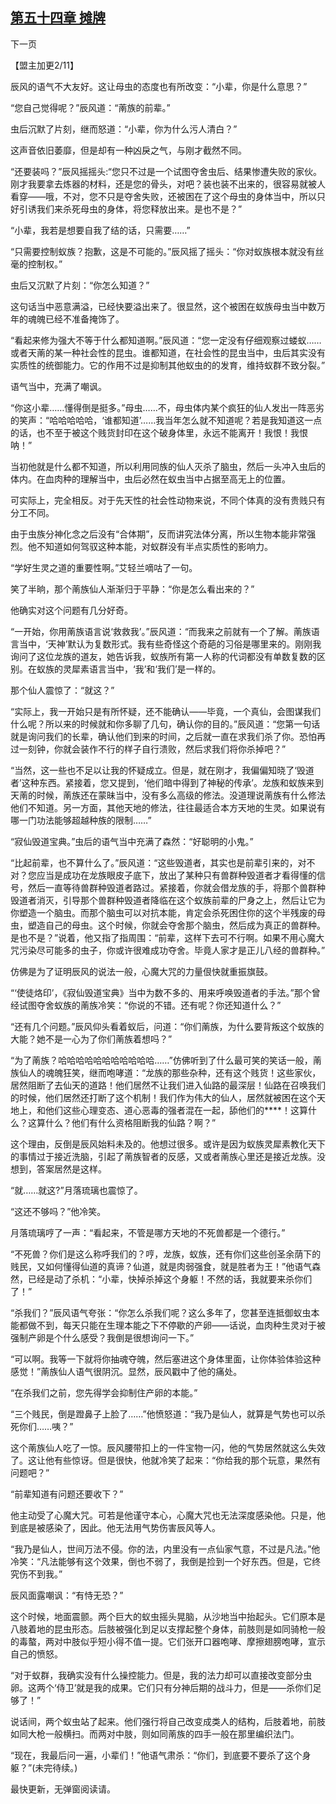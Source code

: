 ## [第五十四章 摊牌](https://www.xxbiquge.com/11_11207/9114954.html)
﻿下一页

  【盟主加更2/11】

  辰风的语气不大友好。这让母虫的态度也有所改变：“小辈，你是什么意思？”

  “您自己觉得呢？”辰风道：“萳族的前辈。”

  虫后沉默了片刻，继而怒道：“小辈，你为什么污人清白？”

  这声音依旧萎靡，但是却有一种凶戾之气，与刚才截然不同。

  “还要装吗？”辰风摇摇头:“您只不过是一个试图夺舍虫后、结果惨遭失败的家伙。刚才我要拿去炼器的材料，还是您的骨头，对吧？装也装不出来的，很容易就被人看穿——哦，不对，您不只是夺舍失败，还被困在了这个母虫的身体当中，所以只好引诱我们来杀死母虫的身体，将您释放出来。是也不是？”

  “小辈，我若是想要自我了结的话，只需要……”

  “只需要控制蚁族？抱歉，这是不可能的。”辰风摇了摇头：“你对蚁族根本就没有丝毫的控制权。”

  虫后又沉默了片刻：“你怎么知道？”

  这句话当中恶意满溢，已经快要溢出来了。很显然，这个被困在蚁族母虫当中数万年的魂魄已经不准备掩饰了。

  “看起来修为强大不等于什么都知道啊。”辰风道：“您一定没有仔细观察过蝼蚁……或者天萳的某一种社会性的昆虫。谁都知道，在社会性的昆虫当中，虫后其实没有实质性的统御能力。它的作用不过是抑制其他蚁虫的的发育，维持蚁群不致分裂。”

  语气当中，充满了嘲讽。

  “你这小辈……懂得倒是挺多。”母虫……不，母虫体内某个疯狂的仙人发出一阵恶劣的笑声：“哈哈哈哈哈，‘谁都知道’……我当年怎么就不知道呢？若是我知道这一点的话，也不至于被这个贱货封印在这个破身体里，永远不能离开！我恨！我恨呐！”

  当初他就是什么都不知道，所以利用同族的仙人灭杀了脑虫，然后一头冲入虫后的体内。在血肉种的理解当中，虫后必然在蚁虫当中占据至高无上的位置。

  可实际上，完全相反。对于先天性的社会性动物来说，不同个体真的没有贵贱只有分工不同。

  由于虫族分神化念之后没有“合体期”，反而讲究法体分离，所以生物本能非常强烈。他不知道如何驾驭这种本能，对蚁群没有半点实质性的影响力。

  “学好生灵之道的重要性啊。”艾轻兰嘀咕了一句。

  笑了半晌，那个萳族仙人渐渐归于平静：“你是怎么看出来的？”

  他确实对这个问题有几分好奇。

  “一开始，你用萳族语言说‘救救我’。”辰风道：“而我来之前就有一个了解。萳族语言当中，‘天神’默认为复数形式。我有些奇怪这个奇葩的习俗是哪里来的。刚刚我询问了这位龙族的道友，她告诉我，蚁族所有第一人称的代词都没有单数复数的区别。在蚁族的灵犀素语言当中，‘我’和‘我们’是一样的。

  那个仙人震惊了：“就这？”

  “实际上，我一开始只是有所怀疑，还不能确认——毕竟，一个真仙，会图谋我们什么呢？所以来的时候就和你多聊了几句，确认你的目的。”辰风道：“您第一句话就是询问我们的长辈，确认他们到来的时间，之后就一直在求我们杀了你。恐怕再过一刻钟，你就会装作不行的样子自行溃败，然后求我们将你杀掉吧？”

  “当然，这一些也不足以让我的怀疑成立。但是，就在刚才，我偏偏知晓了‘毁道者’这种东西。紧接着，您又提到，‘他们暗中得到了神秘的传承’。龙族和蚁族来到天萳的时候，萳族还在蒙昧当中，没有多么高级的修法。没道理说萳族有什么修法他们不知道。另一方面，其他天地的修法，往往最适合本方天地的生灵。如果说有哪一门功法能够超越种族的限制……”

  “寂仙毁道宝典。”虫后的语气当中充满了森然：“好聪明的小鬼。”

  “比起前辈，也不算什么了。”辰风道：“这些毁道者，其实也是前辈引来的，对不对？您应当是成功在龙族眼皮子底下，放出了某种只有兽群种毁道者才看得懂的信号，然后一直等待兽群种毁道者路过。紧接着，你就会借龙族的手，将那个兽群种毁道者消灭，引导那个兽群种毁道者降临在这个蚁族前辈的尸身之上，然后让它为你塑造一个脑虫。而那个脑虫可以对抗本能，肯定会杀死困住你的这个半残废的母虫，塑造自己的母虫。这个时候，你就会夺舍那个脑虫，然后成为真正的兽群种。是也不是？”说着，他又指了指周围：“前辈，这样下去可不行啊。如果不用心魔大咒污染尽可能多的虫子，你或许很难成功夺舍。毕竟人家才是正儿八经的兽群种。”

  仿佛是为了证明辰风的说法一般，心魔大咒的力量佷快就重振旗鼓。

  “‘使徒烙印’，《寂仙毁道宝典》当中为数不多的、用来呼唤毁道者的手法。”那个曾经试图夺舍蚁族的萳族冷笑：“你说的不错。还有呢？你还知道什么？”

  “还有几个问题。”辰风仰头看着蚁后，问道：“你们萳族，为什么要背叛这个蚁族的大能？她不是一心为了你们萳族着想吗？”

  “为了萳族？哈哈哈哈哈哈哈哈哈哈哈……”仿佛听到了什么最可笑的笑话一般，萳族仙人的魂魄狂笑，继而咆哮道：“龙族的那些杂种，还有这个贱货！这些家伙，居然阻断了去仙天的道路！他们居然不让我们进入仙路的最深层！仙路在召唤我们的时候，他们居然还打断了这个机制！我们作为伟大的仙人，居然就被困在这个天地上，和他们这些心理变态、道心恶毒的强者混在一起，舔他们的****！这算什么？这算什么？他们有什么资格阻断我的仙路？啊？”

  这个理由，反倒是辰风始料未及的。他想过很多。或许是因为蚁族灵犀素教化天下的事情过于接近洗脑，引起了萳族智者的反感，又或者萳族心里还是接近龙族。没想到，答案居然是这样。

  “就……就这?”月落琉璃也震惊了。

  “这还不够吗？”他冷笑。

  月落琉璃哼了一声：“看起来，不管是哪方天地的不死兽都是一个德行。”

  “不死兽？你们是这么称呼我们的？哼，龙族，蚁族，还有你们这些创圣余荫下的贱民，又如何懂得仙道的真谛？仙道，就是肉弱强食，就是胜者为王！”他语气森然，已经是动了杀机：“小辈，快掉杀掉这个身躯！不然的话，我就要来杀你们了！”

  “杀我们？”辰风语气夸张：“你怎么杀我们呢？这么多年了，您甚至连抵御蚁虫本能都做不到，每天只能在生理本能之下不停歇的产卵——话说，血肉种生灵对于被强制产卵是个什么感受？我倒是很想询问一下。”

  “可以啊。我等一下就将你抽魂夺魄，然后塞进这个身体里面，让你体验体验这种感觉！”萳族仙人语气很阴沉。显然，辰风戳中了他的痛处。

  “在杀我们之前，您先得学会抑制住产卵的本能。”

  “三个贱民，倒是蹬鼻子上脸了……”他愤怒道：“我乃是仙人，就算是气势也可以杀死你们……咦？”

  这个萳族仙人吃了一惊。辰风腰带扣上的一件宝物一闪，他的气势居然就这么失效了。这让他有些惊讶。但是很快，他就冷笑了起来：“你给我的那个玩意，果然有问题吧？”

  “前辈知道有问题还要收下？”

  他主动受了心魔大咒。可若是他谨守本心，心魔大咒也无法深度感染他。只是，他到底是被感染了，因此。他无法用气势伤害辰风等人。

  “我乃是仙人，世间万法不侵。你的法，内里没有一点仙家气意，不过是凡法。”他冷笑：“凡法能够有这个效果，倒也不弱了，我倒是捡到一个好东西。但是，它终究伤不到我。”

  辰风面露嘲讽：“有恃无恐？”

  这个时候，地面震颤。两个巨大的蚁虫摇头晃脑，从沙地当中抬起头。它们原本是八肢着地的昆虫形态。后肢被强化到足以支撑起整个身体，前肢则是如同骑枪一般的毒螯，两对中肢似乎短小得不值一提。它们张开口器咆哮、摩擦翅膀咆哮，宣示自己的愤怒。

  “对于蚁群，我确实没有什么操控能力。但是，我的法力却可以直接改变部分虫卵。这两个‘侍卫’就是我的成果。它们只有分神后期的战斗力，但是——杀你们足够了！”

  说话间，两个蚁虫站了起来。他们强行将自己改变成类人的结构，后肢着地，前肢如同大枪一般横扫。而两对中肢，则如同萳族的四手一般在那里编织法门。

  “现在，我最后问一遍，小辈们！”他语气肃杀：“你们，到底要不要杀了这个身躯？”(未完待续。)

  最快更新，无弹窗阅读请。

